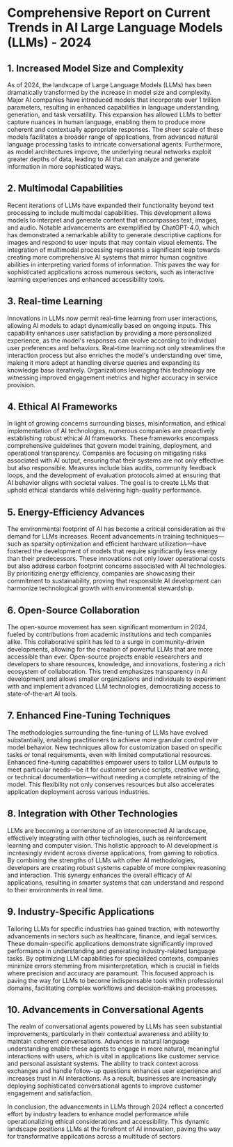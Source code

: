 # Comprehensive Report on Current Trends in AI Large Language Models (LLMs) - 2024

## 1. Increased Model Size and Complexity
As of 2024, the landscape of Large Language Models (LLMs) has been dramatically transformed by the increase in model size and complexity. Major AI companies have introduced models that incorporate over 1 trillion parameters, resulting in enhanced capabilities in language understanding, generation, and task versatility. This expansion has allowed LLMs to better capture nuances in human language, enabling them to produce more coherent and contextually appropriate responses. The sheer scale of these models facilitates a broader range of applications, from advanced natural language processing tasks to intricate conversational agents. Furthermore, as model architectures improve, the underlying neural networks exploit greater depths of data, leading to AI that can analyze and generate information in more sophisticated ways.

## 2. Multimodal Capabilities
Recent iterations of LLMs have expanded their functionality beyond text processing to include multimodal capabilities. This development allows models to interpret and generate content that encompasses text, images, and audio. Notable advancements are exemplified by ChatGPT-4.0, which has demonstrated a remarkable ability to generate descriptive captions for images and respond to user inputs that may contain visual elements. The integration of multimodal processing represents a significant leap towards creating more comprehensive AI systems that mirror human cognitive abilities in interpreting varied forms of information. This paves the way for sophisticated applications across numerous sectors, such as interactive learning experiences and enhanced accessibility tools.

## 3. Real-time Learning
Innovations in LLMs now permit real-time learning from user interactions, allowing AI models to adapt dynamically based on ongoing inputs. This capability enhances user satisfaction by providing a more personalized experience, as the model's responses can evolve according to individual user preferences and behaviors. Real-time learning not only streamlines the interaction process but also enriches the model's understanding over time, making it more adept at handling diverse queries and expanding its knowledge base iteratively. Organizations leveraging this technology are witnessing improved engagement metrics and higher accuracy in service provision.

## 4. Ethical AI Frameworks
In light of growing concerns surrounding biases, misinformation, and ethical implementation of AI technologies, numerous companies are proactively establishing robust ethical AI frameworks. These frameworks encompass comprehensive guidelines that govern model training, deployment, and operational transparency. Companies are focusing on mitigating risks associated with AI output, ensuring that their systems are not only effective but also responsible. Measures include bias audits, community feedback loops, and the development of evaluation protocols aimed at ensuring that AI behavior aligns with societal values. The goal is to create LLMs that uphold ethical standards while delivering high-quality performance.

## 5. Energy-Efficiency Advances
The environmental footprint of AI has become a critical consideration as the demand for LLMs increases. Recent advancements in training techniques—such as sparsity optimization and efficient hardware utilization—have fostered the development of models that require significantly less energy than their predecessors. These innovations not only lower operational costs but also address carbon footprint concerns associated with AI technologies. By prioritizing energy efficiency, companies are showcasing their commitment to sustainability, proving that responsible AI development can harmonize technological growth with environmental stewardship.

## 6. Open-Source Collaboration
The open-source movement has seen significant momentum in 2024, fueled by contributions from academic institutions and tech companies alike. This collaborative spirit has led to a surge in community-driven developments, allowing for the creation of powerful LLMs that are more accessible than ever. Open-source projects enable researchers and developers to share resources, knowledge, and innovations, fostering a rich ecosystem of collaboration. This trend emphasizes transparency in AI development and allows smaller organizations and individuals to experiment with and implement advanced LLM technologies, democratizing access to state-of-the-art AI tools.

## 7. Enhanced Fine-Tuning Techniques
The methodologies surrounding the fine-tuning of LLMs have evolved substantially, enabling practitioners to achieve more granular control over model behavior. New techniques allow for customization based on specific tasks or tonal requirements, even with limited computational resources. Enhanced fine-tuning capabilities empower users to tailor LLM outputs to meet particular needs—be it for customer service scripts, creative writing, or technical documentation—without needing a complete retraining of the model. This flexibility not only conserves resources but also accelerates application deployment across various industries.

## 8. Integration with Other Technologies
LLMs are becoming a cornerstone of an interconnected AI landscape, effectively integrating with other technologies, such as reinforcement learning and computer vision. This holistic approach to AI development is increasingly evident across diverse applications, from gaming to robotics. By combining the strengths of LLMs with other AI methodologies, developers are creating robust systems capable of more complex reasoning and interaction. This synergy enhances the overall efficacy of AI applications, resulting in smarter systems that can understand and respond to their environments in real time.

## 9. Industry-Specific Applications
Tailoring LLMs for specific industries has gained traction, with noteworthy advancements in sectors such as healthcare, finance, and legal services. These domain-specific applications demonstrate significantly improved performance in understanding and generating industry-related language tasks. By optimizing LLM capabilities for specialized contexts, companies minimize errors stemming from misinterpretation, which is crucial in fields where precision and accuracy are paramount. This focused approach is paving the way for LLMs to become indispensable tools within professional domains, facilitating complex workflows and decision-making processes.

## 10. Advancements in Conversational Agents
The realm of conversational agents powered by LLMs has seen substantial improvements, particularly in their contextual awareness and ability to maintain coherent conversations. Advances in natural language understanding enable these agents to engage in more natural, meaningful interactions with users, which is vital in applications like customer service and personal assistant systems. The ability to track context across exchanges and handle follow-up questions enhances user experience and increases trust in AI interactions. As a result, businesses are increasingly deploying sophisticated conversational agents to improve customer engagement and satisfaction.

In conclusion, the advancements in LLMs through 2024 reflect a concerted effort by industry leaders to enhance model performance while operationalizing ethical considerations and accessibility. This dynamic landscape positions LLMs at the forefront of AI innovation, paving the way for transformative applications across a multitude of sectors.